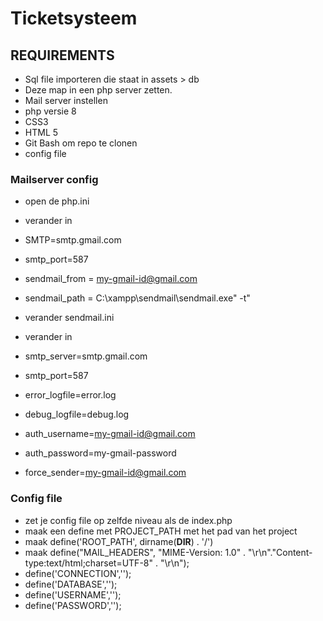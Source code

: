 # Ticketsysteem

## REQUIREMENTS
- Sql file importeren die staat in assets > db
- Deze map in een php server zetten.
- Mail server instellen
- php versie 8
- CSS3
- HTML 5
- Git Bash om repo te clonen
- config file


### Mailserver config
- open de php.ini
- verander in
- SMTP=smtp.gmail.com
- smtp_port=587
- sendmail_from = my-gmail-id@gmail.com
- sendmail_path = C:\xampp\sendmail\sendmail.exe\" -t"

- verander sendmail.ini
- verander in 
- smtp_server=smtp.gmail.com
- smtp_port=587
- error_logfile=error.log
- debug_logfile=debug.log
- auth_username=my-gmail-id@gmail.com
- auth_password=my-gmail-password
- force_sender=my-gmail-id@gmail.com

### Config file
- zet je config file op zelfde niveau als de index.php
- maak een define met PROJECT_PATH met het pad van het project
- maak define('ROOT_PATH', dirname(__DIR__) . '/')
- maak define("MAIL_HEADERS", "MIME-Version: 1.0" . "\r\n"."Content-type:text/html;charset=UTF-8" . "\r\n");
- define('CONNECTION','');
- define('DATABASE','');
- define('USERNAME','');
- define('PASSWORD','');
